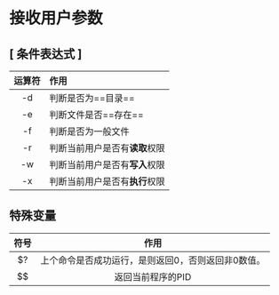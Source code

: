 # 接收用户参数
## [ 条件表达式 ]
|运算符|作用|
|:---:|:---|
|-d|判断是否为==目录==|
|-e|判断文件是否==存在==|
|-f|判断是否为一般文件|
|-r|判断当前用户是否有**读取**权限|
|-w|判断当前用户是否有**写入**权限|
|-x|判断当前用户是否有**执行**权限|

## 特殊变量
|符号|作用|
|:---:|:---:|
|$?|上个命令是否成功运行，是则返回0，否则返回非0数值。|
|$$|返回当前程序的PID|


